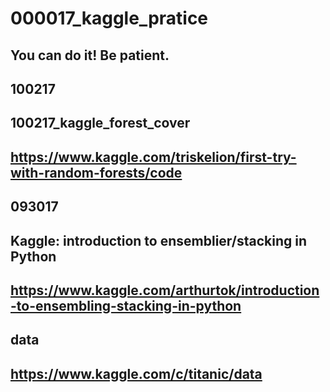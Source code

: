 # 000017_kaggle_pratice
## You can do it! Be patient.








## 100217

## 100217_kaggle_forest_cover
## https://www.kaggle.com/triskelion/first-try-with-random-forests/code

## 093017
## Kaggle: introduction to ensemblier/stacking in Python
## https://www.kaggle.com/arthurtok/introduction-to-ensembling-stacking-in-python
## data
## https://www.kaggle.com/c/titanic/data